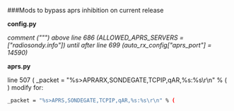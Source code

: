 
###Mods to bypass aprs inhibition on current release

**config.py**

*comment (""") above line 686 (ALLOWED_APRS_SERVERS = ["radiosondy.info"]) until after line 699 (auto_rx_config["aprs_port"] = 14590)*


**aprs.py**

line 507 ( _packet = "%s>APRARX,SONDEGATE,TCPIP,qAR,%s:%s\r\n" % ( ) modify for:

~~~bash
_packet = "%s>APRS,SONDEGATE,TCPIP,qAR,%s:%s\r\n" % (

~~~